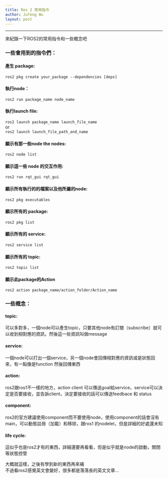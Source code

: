```yaml
---
title: Ros 2 常用指令
author: Jufeng Wu
layout: post
---
```


----------------------
來紀錄一下ROS2的常用指令和一些概念吧<br/>

### 一些會用到的指令們：<br/>
#### 產生 package: <br/>
``ros2 pkg create your_package --dependencies [deps]`` <br/>
#### 執行node：<br/>
``ros2 run package_name node_name``<br/>
#### 執行launch file:<br/>
``ros2 launch package_name launch_file_name``<br/>
or<br/>
``ros2 launch launch_file_path_and_name``<br/>
#### 顯示有那一些node the nodes: <br/>
``ros2 node list`` <br/>
#### 顯示這一些 node 的交互作用: <br/>
``ros2 run rqt_gui rqt_gui `` <br/>
#### 顯示所有執行的的檔案以及他所屬的node: <br/>
``ros2 pkg executables`` <br/> 
#### 顯示所有的 package:<br/>
``ros2 pkg list`` <br/>
#### 顯示所有的 service:<br/>
 ``ros2 service list`` <br/>
#### 顯示所有的 topic:<br/>
 ``ros2 topic list`` <br/>
#### 顯示此package的Action<br/>
``ros2 action package_name/action_folder/Action_name``

### 一些概念：<br/>
#### topic:<br/>
可以多對多，一個node可以產生topic，只要其他node有訂閱（subscribe）就可以收到相對應的資訊，然後這一些資訊叫做message <br/>
#### service:<br/>
一個node可以打出一個service，另一個node會回傳相對應的資訊或是狀態回來，有一點像是function 然後回傳東西 <br/>
#### action:<br/>
ros2跟ros1不一樣的地方，action client 可以傳送goal給service，service可以決定是否要接收，並告訴client，決定要接收的話可以傳送feedbace 和 status <br/>
#### component:<br/>
ros2的官方建議使用component而不要使用node，使用component的話會沒有main，可以動態註冊（加載）和移除，跟ros1 的nodelet，但是詳細的好處還未知 <br/>
#### life cycle:<br>
這似乎也是ros2才有的東西，詳細還要再看看，但是似乎就是node的啟動，關閉等狀態控管 <br/>

大概就這樣，之後有學到新的東西再來補 <br/>
不過看ros2感覺英文會變好，很多都是落落長的英文文章...  <br/>
